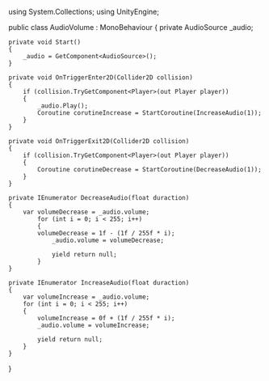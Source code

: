 using System.Collections;
using UnityEngine;

public class AudioVolume : MonoBehaviour
{
    private AudioSource _audio;

    private void Start()
    {
        _audio = GetComponent<AudioSource>(); 
    }

    private void OnTriggerEnter2D(Collider2D collision)
    {
        if (collision.TryGetComponent<Player>(out Player player))
        {
            _audio.Play();
            Coroutine corutineIncrease = StartCoroutine(IncreaseAudio(1));
        }
    }

    private void OnTriggerExit2D(Collider2D collision)
    {
        if (collision.TryGetComponent<Player>(out Player player))
        {
            Coroutine corutineDecrease = StartCoroutine(DecreaseAudio(1));
        }
    }

    private IEnumerator DecreaseAudio(float duraction)
    {
        var volumeDecrease = _audio.volume;
            for (int i = 0; i < 255; i++)
            {
            volumeDecrease = 1f - (1f / 255f * i);
                _audio.volume = volumeDecrease;

                yield return null;
            }
    }

    private IEnumerator IncreaseAudio(float duraction)
    {
        var volumeIncrease = _audio.volume;
        for (int i = 0; i < 255; i++)
        {
            volumeIncrease = 0f + (1f / 255f * i);
            _audio.volume = volumeIncrease;

            yield return null;
        }
    }
}
